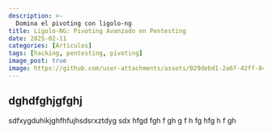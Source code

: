 ```yaml
---
description: >-
  Domina el pivoting con ligolo-ng
title: Ligolo-NG: Pivoting Avanzado en Pentesting
date: 2025-02-11
categories: [Articulos]
tags: [hacking, pentesting, pivoting]
image_post: true
image: https://github.com/user-attachments/assets/029debd1-2a6f-42ff-8466-1904e7856074
---
```


## dghdfghjgfghj

sdfxygduhikjghfhfujhsdsrxztdyg
sdx
hfgd
fgh
f
gh
g
f
h
fg
hfg
h
f
gh
